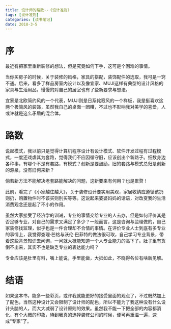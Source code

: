 ```yaml
---
title: 设计师的路数--《设计准则》
tags: [设计准则]
categories: [读书笔记]
date: 2018-3-5
---
```


# 序

最近有把家里重新装修的想法，但是究竟如何下手，这可是个困难的事情。

当你买房子的时候，关于装修的风格，家具的搭配，装饰配件的选取，我可是一窍不通。后来，看多了样品房室内设计以及像宜家、MUJI这样有典型的设计风格的家具与生活用品，慢慢的对自己的居室也有了些新要求与想法。
<!-- more -->
宜家是北欧简约风的一个代表，MUJI则是日系侘寂风的一个样板，我是挺喜欢这两个极简风的装饰，虽然我自己的桌面一团糟，不过也不影响我对美学的喜爱，人或许就是这么矛盾的混合体。

# 路数

说起模式，我以前只是觉得计算机程序设计有设计模式、软件开发过程有过程模式，一度还戏虐其为套路，觉得我们不应因循守旧，应该创出个新路子。细数身边各种事，有哪个不是有套路，有模式？创新是要鼓励，旧的套路与模式总归是创新的源泉，没有旧何来新？

倘若新方法不能解决老套路能解决的问题，这新要来有何用？也是累赘！

此前，看完了《小家越住越大》，关于装修设计要实用美观，家居收纳应遵循该扔则扔，购置物件时不该买则别买等等。这说起来婆婆妈妈的话语，对改变我的生活消费观念还是起了不小的作用。

虽然大家接受了经济学的训诫，专业的事情交给专业的人去办，但是如何评价其是否足够专业，对自己的需求又满足了多少？一般而言，这是咨询与监理做的，自己家装修找监理，似乎也是一件合理却不合情的事情。在评价专业人士到底有多专业的事情上，我觉得查理·芒格与沃伦·巴菲特的做法很可取，自己学习专业背景，带着这些背景知识去问询，一问就大概能知道一个人专业能力的高下了。肚子里有货倒不出来，其实不也是缺乏专业的表达能力吗？

专业应该是肚里有料，嘴上能说，手里能做，大抵如此，不晓得各位有啥新见解。

# 结语

如果这本书，能多一些彩页，或许我就能更好的接受里面的观点了，不过既然加上了配色，当然这种设计又会限制了设计师的配色，所以不能为了我这种没有什么设计头脑的人，而大大减弱了设计原则的效果。虽然我不能一下把全部的内容都消化，有个大概的印象，待到我真的选择装修公司的时候，便可再重温一遍，速成“专家”了。